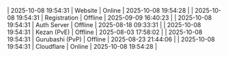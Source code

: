 | 2025-10-08 19:54:31 | Website | Online | 2025-10-08 19:54:28 |
| 2025-10-08 19:54:31 | Registration | Offline | 2025-09-09 16:40:23 |
| 2025-10-08 19:54:31 | Auth Server | Offline | 2025-08-18 09:33:31 |
| 2025-10-08 19:54:31 | Kezan (PvE) | Offline | 2025-08-03 17:58:02 |
| 2025-10-08 19:54:31 | Gurubashi (PvP) | Offline | 2025-08-23 21:44:06 |
| 2025-10-08 19:54:31 | Cloudflare | Online | 2025-10-08 19:54:28 |
